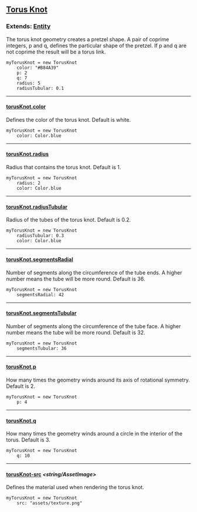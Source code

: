 ## [Torus Knot](#torus-knot)

### Extends: [Entity](#entity)

The torus knot geometry creates a pretzel shape. A pair of coprime integers, p and q, defines the particular shape of the pretzel. If p and q are not coprime the result will be a torus link.

	myTorusKnot = new TorusKnot
		color: "#B84A39"
		p: 2
		q: 7
		radius: 5
		radiusTubular: 0.1

-------------------------------------------------------

#### [torusKnot.color](#torusKnot-color) *<color>*

Defines the color of the torus knot. Default is white.

	myTorusKnot = new TorusKnot
		color: Color.blue

-------------------------------------------------------

#### [torusKnot.radius](#torusKnot-radius) *<float>*

Radius that contains the torus knot. Default is 1.

	myTorusKnot = new TorusKnot
		radius: 2
		color: Color.blue

-------------------------------------------------------

#### [torusKnot.radiusTubular](#torusKnot-radiustubular) *<float>*

Radius of the tubes of the torus knot. Default is 0.2.

	myTorusKnot = new TorusKnot
		radiusTubular: 0.3
		color: Color.blue

-------------------------------------------------------

#### [torusKnot.segmentsRadial](#torusKnot-segmentsradial) *<integer>*

Number of segments along the circumference of the tube ends. A higher number means the tube will be more round. Default is 36.

	myTorusKnot = new TorusKnot
		segmentsRadial: 42

-------------------------------------------------------

#### [torusKnot.segmentsTubular](#torusKnot-segmentstubular) *<integer>*

Number of segments along the circumference of the tube face. A higher number means the tube will be more round. Default is 32.

	myTorusKnot = new TorusKnot
		segmentsTubular: 36

-------------------------------------------------------

#### [torusKnot.p](#torusKnot-p) *<integer>*

How many times the geometry winds around its axis of rotational symmetry. Default is 2.

	myTorusKnot = new TorusKnot
		p: 4

-------------------------------------------------------

#### [torusKnot.q](#torusKnot-q) *<integer>*

How many times the geometry winds around a circle in the interior of the torus. Default is 3.

	myTorusKnot = new TorusKnot
		q: 10

-------------------------------------------------------

#### [torusKnot-src](#torusKnot-src) *<string/AssetImage>*

Defines the material used when rendering the torus knot.

	myTorusKnot = new TorusKnot
		src: "assets/texture.png"

